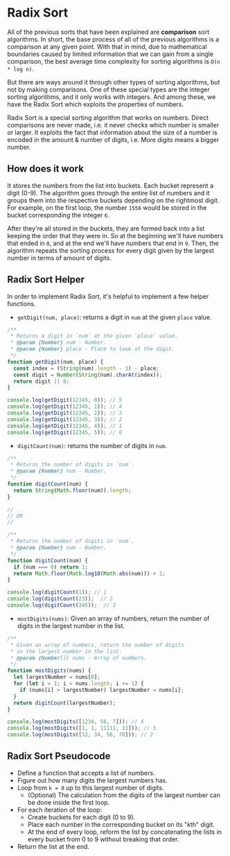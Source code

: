 # Radix Sort

All of the previous sorts that have been explained are **comparison** sort algorithms. In short, the base process of all of the previous algorithms is a comparison at any given point. With that in mind, due to mathematical boundaries caused by limited information that we can gain from a single comparison, the best average time complexity for sorting algorithms is `O(n * log n)`.

But there are ways around it through other types of sorting algorithms, but not by making comparisons. One of these special types are the integer sorting algorithms, and it only works with integers. And among these, we have the Radix Sort which exploits the properties of numbers.

Radix Sort is a special sorting algorithm that works on numbers. Direct comparisons are never made, i.e. it never checks which number is smaller or larger. It exploits the fact that information about the size of a number is encoded in the amount & number of digits, i.e. More digits means a bigger number.

## How does it work

It stores the numbers from the list into buckets. Each bucket represent a digit (0-9). The algorithm goes through the entire list of numbers and it groups them into the respective buckets depending on the rightmost digit. For example, on the first loop, the number `1556` would be stored in the bucket corresponding the integer `6`.

After they're all stored in the buckets, they are formed back into a list keeping the order that they were in. So at the beginning we'll have numbers that ended in `0`, and at the end we'll have numbers that end in `9`. Then, the algorithm repeats the sorting process for every digit given by the largest number in terms of amount of digits.

## Radix Sort Helper

In order to implement Radix Sort, it's helpful to implement a few helper functions.

- `getDigit(num, place)`: returns a digit in `num` at the given `place` value.

```js
/**
 * Returns a digit in `num` at the given `place` value.
 * @param {Number} num - Number.
 * @param {Number} place - Place to look at the digit.
 */
function getDigit(num, place) {
  const index = (String(num).length - 1) - place;
  const digit = Number(String(num).charAt(index));
  return digit || 0;
}

console.log(getDigit(12345, 0)); // 5
console.log(getDigit(12345, 1)); // 4
console.log(getDigit(12345, 2)); // 3
console.log(getDigit(12345, 3)); // 2
console.log(getDigit(12345, 4)); // 1
console.log(getDigit(12345, 5)); // 0
```

- `digitCount(num)`: returns the number of digits in `num`.

```js
/**
 * Returns the number of digits in `num`.
 * @param {Number} num - Number.
 */
function digitCount(num) {
  return String(Math.floor(num)).length;
}

//
// OR
//

/**
 * Returns the number of digits in `num`.
 * @param {Number} num - Number.
 */
function digitCount(num) {
  if (num === 0) return 1;
  return Math.floor(Math.log10(Math.abs(num))) + 1;
}

console.log(digitCount(1)); // 1
console.log(digitCount(23));  // 2
console.log(digitCount(345));  // 3
```

- `mostDigits(nums)`: Given an array of numbers, return the number of digits in the largest number in the list.

```js
/**
 * Given an array of numbers, return the number of digits
 * in the largest number in the list.
 * @param {Number[]} nums - Array of numbers.
 */
function mostDigits(nums) {
  let largestNumber = nums[0];
  for (let i = 1; i < nums.length; i += 1) {
    if (nums[i] > largestNumber) largestNumber = nums[i];
  }
  return digitCount(largestNumber);
}

console.log(mostDigits([1234, 56, 7])); // 4
console.log(mostDigits([1, 1, 11111, 11])); // 5
console.log(mostDigits([12, 34, 56, 78])); // 2
```

## Radix Sort Pseudocode

- Define a function that accepts a list of numbers.
- Figure out how many digits the largest numbers has.
- Loop from `k = 0` up to this largest number of digits.
  - (Optional) The calculation from the digits of the largest number can be done inside the first loop.
- For each iteration of the loop:
  - Create buckets for each digit (0 to 9).
  - Place each number in the corresponding bucket on its "*k*th" digit.
  - At the end of every loop, reform the list by concatenating the lists in every bucket from 0 to 9 without breaking that order.
- Return the list at the end.
